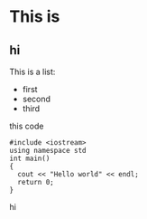 # This is 

## hi

This is a list:
* first
* second
* third

this code
```
#include <iostream>
using namespace std
int main()
{
  cout << "Hello world" << endl;
  return 0;
}
```
hi
